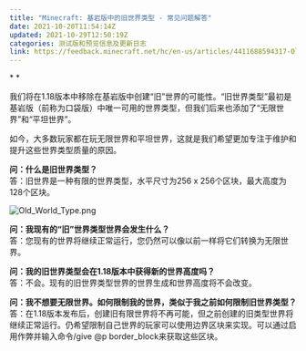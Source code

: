 ```yaml
---
title: "Minecraft: 基岩版中的旧世界类型 - 常见问题解答"
date: 2021-10-20T11:54:14Z
updated: 2021-10-29T12:50:19Z
categories: 测试版和预览信息及更新日志
link: https://feedback.minecraft.net/hc/en-us/articles/4411688594317-Old-Worlds-Types-in-Minecraft-Bedrock-Edition-FAQ
---
```


* *

我们将在1.18版本中移除在基岩版中创建“旧”世界的可能性。“旧世界类型”最初是基岩版（前称为口袋版）中唯一可用的世界类型，但我们后来也添加了“无限世界”和“平坦世界”。

如今，大多数玩家都在玩无限世界和平坦世界，这就是我们希望更加专注于维护和提升这些世界类型质量的原因。

**问：什么是旧世界类型？**  
答：旧世界是一种有限的世界类型，水平尺寸为256 x 256个区块，最大高度为128个区块。

![Old_World_Type.png](https://feedback.minecraft.net/hc/article_attachments/4411763193485/Old_World_Type.png)  

**问：我现有的“旧”世界类型世界会发生什么？**  
答：您现有的世界将继续正常运行，您仍然可以像以前一样将它们转换为无限世界。

**问：我的旧世界类型会在1.18版本中获得新的世界高度吗？**  
答：不会。现有的旧世界类型世界的世界生成和世界高度将不会改变。

**问：我不想要无限世界。如何限制我的世界，类似于我之前如何限制旧世界类型？**  
答：在1.18版本发布后，创建旧有限世界将不再可能，但之前创建的旧类型世界将继续正常运行。仍希望限制自己世界的玩家可以使用边界区块来实现。可以通过启用作弊并输入命令/give @p border_block来获取这些区块。